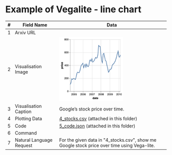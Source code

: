 # Example of Vegalite - line chart

| # | Field Name               | Data                             |
|---|--------------------------|----------------------------------|
| 1 | Arxiv URL                |                                  |
| 2 | Visualisation Image      | <img src="./2_visualisation_image.png" width="200" height="200"> |
| 3 | Visualisation Caption    | Google’s stock price over time. |
| 4 | Plotting Data            | [4_stocks.csv](./4_stocks.csv) (attached in this folder)|
| 5 | Code                     | [5_code.json](./5_code.json) (attached in this folder)         |
| 6 | Command                  |            |
| 7 | Natural Language Request | For the given data in "4_stocks.csv", show me Google stock price over time using Vega-lite.|